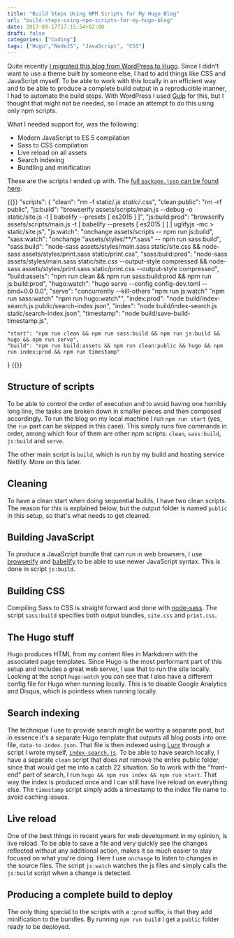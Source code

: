 ```yaml
---
title: "Build Steps Using NPM Scripts for My Hugo Blog"
url: "build-steps-using-npm-scripts-for-my-hugo-blog"
date: 2017-09-17T17:15:54+02:00
draft: false
categories: ["Coding"]
tags: ["Hugo","NodeJS", "JavaScript", "CSS"]
---
```


Quite recently [I migrated this blog from WordPress to Hugo][1]. Since I didn't want to use a theme built by someone else, I had to add things like CSS and JavaScript myself. To be able to work with this locally in an efficient way and to be able to produce a complete build output in a reproducible manner, I had to automate the build steps. With WordPress I used [Gulp][9] for this, but I thought that might not be needed, so I made an attempt to do this using only npm scripts. 

What I needed support for, was the following:

* Modern JavaScript to ES 5 compilation
* Sass to CSS compilation
* Live reload on all assets
* Search indexing
* Bundling and minification

These are the scripts I ended up with. The [full `package.json` can be found here][2].

{{<highlight json>}}
"scripts": {
    "clean": "rm -f static/*.js static/*.css",
    "clean:public": "rm -rf public",
    "js:build": "browserify assets/scripts/main.js --debug -o static/site.js -t [ babelify --presets [ es2015 ] ]",
    "js:build:prod": "browserify assets/scripts/main.js -t [ babelify --presets [ es2015 ] ] | uglifyjs -mc > static/site.js",
    "js:watch": "onchange assets/scripts -- npm run js:build",
    "sass:watch": "onchange \"assets/styles/**/*.sass\" -- npm run sass:build",
    "sass:build": "node-sass assets/styles/main.sass static/site.css && node-sass assets/styles/print.sass static/print.css",
    "sass:build:prod": "node-sass assets/styles/main.sass static/site.css --output-style compressed && node-sass assets/styles/print.sass static/print.css --output-style compressed",
    "build:assets": "npm run clean && npm run sass:build:prod && npm run js:build:prod",
    "hugo:watch": "hugo serve --config config-dev.toml --bind=0.0.0.0",
    "serve": "concurrently --kill-others \"npm run js:watch\" \"npm run sass:watch\" \"npm run hugo:watch\"",
    "index:prod": "node build/index-search.js public/search-index.json",
    "index": "node build/index-search.js static/search-index.json",
    "timestamp": "node build/save-build-timestamp.js",

    "start": "npm run clean && npm run sass:build && npm run js:build && hugo && npm run serve",
    "build": "npm run build:assets && npm run clean:public && hugo && npm run index:prod && npm run timestamp"
}
{{</highlight>}}

## Structure of scripts

To be able to control the order of execution and to avoid having one horribly long line, the tasks are broken down in smaller pieces and then composed accordingly. To run the blog on my local machine I run `npm run start` (yes, the `run` part can be skipped in this case). This simply runs five commands in order, among which four of them are other npm scripts: `clean`, `sass:build`, `js:build` and `serve`.

The other main script is `build`, which is run by my build and hosting service Netlify. More on this later.

## Cleaning

To have a clean start when doing sequential builds, I have two clean scripts. The reason for this is explained below, but the output folder is named `public` in this setup, so that's what needs to get cleaned.

## Building JavaScript

To produce a JavaScript bundle that can run in web browsers, I use [browserify][3] and [babelify][4] to be able to use newer JavaScript syntax. This is done in script `js:build`.

## Building CSS

Compiling Sass to CSS is straight forward and done with [node-sass][5]. The script `sass:build` specifies both output bundles, `site.css` and `print.css`.

## The Hugo stuff

Hugo produces HTML from my content files in Markdown with the associated page templates. Since Hugo is the most performant part of this setup and includes a great web server, I use that to run the site locally. Looking at the script `hugo:watch` you can see that I also have a different config file for Hugo when running locally. This is to disable Google Analytics and Disqus, which is pointless when running locally.

## Search indexing

The technique I use to provide search might be worthy a separate post, but in essence it's a separate Hugo template that outputs all blog posts into one file, `data-to-index.json`. That file is then indexed using [Lunr][6] through a script I wrote myself, [`index-search.js`][7]. To be able to have search locally, I have a separate `clean` script that does _not_ remove the entire public folder, since that would get me into a catch 22 situation. So to work with the "front-end" part of search, I run `hugo && npm run index && npm run start`. That way the index is produced once and I can still have live reload on everything else. The `timestamp` script simply adds a timestamp to the index file name to avoid caching issues.

## Live reload

One of the best things in recent years for web development in my opinion, is live reload. To be able to save a file and very quickly see the changes reflected without any additional action, makes it so much easier to stay focused on what you're doing. Here I use `onchange` to listen to changes in the source files. The script `js:watch` watches the js files and simply calls the `js:build` script when a change is detected.

## Producing a complete build to deploy

The only thing special to the scripts with a `:prod` suffix, is that they add minification to the bundles. By running `npm run build` I get a `public` folder ready to be deployed.


[1]: /switching-from-wordpress-to-hugo
[2]: https://github.com/henriksommerfeld/blog-hugo/blob/master/package.json
[3]: https://www.npmjs.com/package/browserify
[4]: https://www.npmjs.com/package/babelify
[5]: https://www.npmjs.com/package/node-sass
[6]: https://lunrjs.com/
[7]: https://github.com/henriksommerfeld/blog-hugo/blob/master/build/index-search.js
[8]: https://www.npmjs.com/package/onchange
[9]: https://gulpjs.com/

